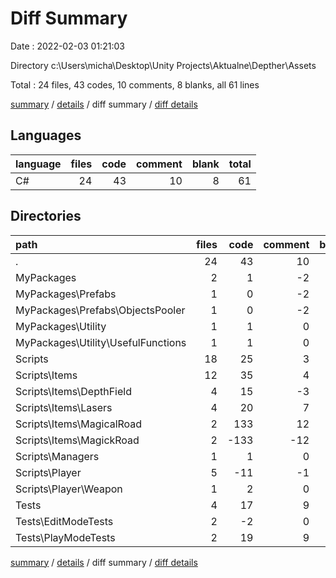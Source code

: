 # Diff Summary

Date : 2022-02-03 01:21:03

Directory c:\Users\micha\Desktop\Unity Projects\Aktualne\Depther\Assets

Total : 24 files,  43 codes, 10 comments, 8 blanks, all 61 lines

[summary](results.md) / [details](details.md) / diff summary / [diff details](diff-details.md)

## Languages
| language | files | code | comment | blank | total |
| :--- | ---: | ---: | ---: | ---: | ---: |
| C# | 24 | 43 | 10 | 8 | 61 |

## Directories
| path | files | code | comment | blank | total |
| :--- | ---: | ---: | ---: | ---: | ---: |
| . | 24 | 43 | 10 | 8 | 61 |
| MyPackages | 2 | 1 | -2 | -1 | -2 |
| MyPackages\Prefabs | 1 | 0 | -2 | 0 | -2 |
| MyPackages\Prefabs\ObjectsPooler | 1 | 0 | -2 | 0 | -2 |
| MyPackages\Utility | 1 | 1 | 0 | -1 | 0 |
| MyPackages\Utility\UsefulFunctions | 1 | 1 | 0 | -1 | 0 |
| Scripts | 18 | 25 | 3 | -5 | 23 |
| Scripts\Items | 12 | 35 | 4 | 1 | 40 |
| Scripts\Items\DepthField | 4 | 15 | -3 | -3 | 9 |
| Scripts\Items\Lasers | 4 | 20 | 7 | 4 | 31 |
| Scripts\Items\MagicalRoad | 2 | 133 | 12 | 51 | 196 |
| Scripts\Items\MagickRoad | 2 | -133 | -12 | -51 | -196 |
| Scripts\Managers | 1 | 1 | 0 | 0 | 1 |
| Scripts\Player | 5 | -11 | -1 | -6 | -18 |
| Scripts\Player\Weapon | 1 | 2 | 0 | 0 | 2 |
| Tests | 4 | 17 | 9 | 14 | 40 |
| Tests\EditModeTests | 2 | -2 | 0 | 0 | -2 |
| Tests\PlayModeTests | 2 | 19 | 9 | 14 | 42 |

[summary](results.md) / [details](details.md) / diff summary / [diff details](diff-details.md)